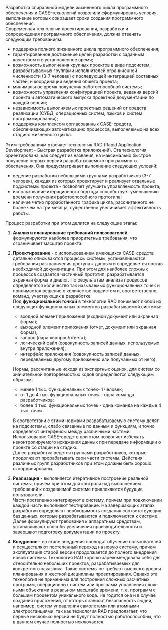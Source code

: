 Разработка спиральной модели жизненного цикла программного обеспечения и CASE-технологий позволили сформулировать условия, выполнение которых сокращает сроки создания программного обеспечения.  
Современная технологии проектирования, разработки и сопровождения программного обеспечения, должна отвечать следующим требованиям:
- поддержка полного жизненного цикла программного обеспечения;
- гарантированное достижение целей разработки с заданным качеством и в установленное время;
- возможность выполнения крупных проектов в виде подсистем, разрабатываемых группами исполнителей ограниченной численности (3-7 человек) с последующей интеграцией составных частей, и координации ведения общего проекта;
- минимальное время получения работоспособной системы;
- возможность управления конфигурацией проекта, ведения версий проекта и автоматического выпуска проектной документации по каждой версии;
- независимость выполняемых проектных решений от средств реализации (СУБД, операционных систем, языков и систем программирования);
- поддержка комплексом согласованных CASE-средств, обеспечивающих автоматизацию процессов, выполняемых на всех стадиях жизненного цикла.
  
Этим требованиям отвечает технология RAD (Rapid Application Development - Быстрая разработка приложений). Эта технология ориентирована, как следует из названия, на максимально быстрое получение первых версий разрабатываемого программного обеспечения. Она предусматривает выполнение следующих условий:
- ведение разработки небольшими группами разработчиков (3-7 человек), каждая из которых проектирует и реализует отдельные подсистемы проекта - позволяет улучшить управляемость проекта;
- использование итерационного подхода способствует уменьшению времени получения работоспособного прототипа;
- наличие четко проработанного графика цикла, рассчитанного не более чем на три месяца, существенно увеличивает эффективность работы.
  
Процесс разработки при этом делится на следующие этапы: 
1. **Анализ и планирование требований пользователей** - формулируются наиболее приоритетные требования, что ограничивает масштаб проекта.
2. **Проектирование** - с использованием имеющихся CASE-средств детально описываются процессы системы, устанавливаются требования разграничения доступа к данным и определяется состав необходимой документации. При этом для наиболее сложных процессов создается частичный прототип: разрабатывается экранная форма и диалог. По результатам анализа процессов определяется количество так называемых функциональных точек и принимается решение о количестве подсистем и, соответственно, команд, участвующих в разработке.  
	Под **функциональной точкой** в технологии RAD понимают любой из следующих функциональных элементов разрабатываемой системы:
	- входной элемент приложения (входной документ или экранная форма);
	- выходной элемент приложения (отчет, документ или экранная форма);
	- запрос (пара «вопрос/ответ»);
	- логический файл (совокупность записей данных, используемых внутри приложения);
	- интерфейс приложения (совокупность записей данных, передаваемых другому приложению или получаемых от него).
	  
	Нормы, рассчитанные исходя из экспертных оценок, для систем со значительной повторяемостью кодов определяются следующим образом:
	- менее 1 тыс. функциональных точек- 1 человек;
	- от 1 до 4 тыс. функциональных точек - одна команда разработчиков;
	- более 4 тыс. функциональных точек - одна команда на каждые 4 тыс. точек.
	  
	В соответствии с этими нормами разрабатываемую систему делят на подсистемы, слабо связанные по данным и функциям, и точно определяют интерфейсы между различными частями. Использование CASE-средств при этом позволяет избежать неконтролируемого искажения данных при передаче информации о проекте со стадии на стадию.  
	Далее разработка ведется группами разработчиков, которые продолжают прорабатывать свои части системы. Действия различных групп разработчиков при этом должны быть хорошо скоординированы.
3. **Реализация** - выполняется итеративное построение реальной системы, причем при этом для контроля над выполнением требований к создаваемой системе привлекаются будущие пользователи.  
	Части постепенно интегрируют в систему, причем при подключении каждой части выполняют тестирование. На завершающих этапах разработки определяют необходимость создания соответствующих баз данных, которые разрабатываются и подключаются к системе. Далее формулируют требования к аппаратным средствам, устанавливают способы увеличения производительности и завершают подготовку документации по проекту.
4. **Внедрение** - на этапе внедрения проводят обучение пользователей и осуществляют постепенный переход на новую систему, причем эксплуатация старой версии продолжается до полного внедрения новой системы.
Технология RAD хорошо зарекомендовала себя для относительно небольших проектов,
разрабатываемых для конкретного заказчика. Такие системы не требуют высокого уровня
планирования и жесткой дисциплины проектирования. Однако эта технология не применима для
построения сложных расчетных программ, операционных систем или программ управления слож-
ными объектами в реальном масштабе времени, т. е. программ с большим процентом уникального
кода. Не годится она и в случае создания приложений, от которых зависит безопасность людей,
например, систем управления самолетами или атомными электростанциями, так как технология
RAD предполагает, что первые несколько версий не будут полностью работоспособны, что в
данном случае полностью исключается.
  